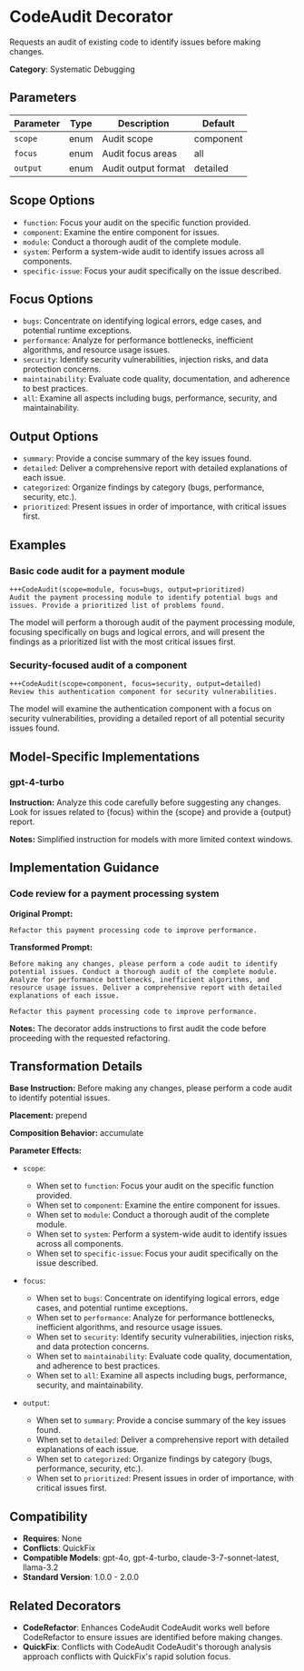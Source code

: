 # CodeAudit Decorator

Requests an audit of existing code to identify issues before making changes.

**Category**: Systematic Debugging

## Parameters

| Parameter | Type | Description | Default |
|-----------|------|-------------|--------|
| `scope` | enum | Audit scope | component |
| `focus` | enum | Audit focus areas | all |
| `output` | enum | Audit output format | detailed |

## Scope Options

- `function`: Focus your audit on the specific function provided.
- `component`: Examine the entire component for issues.
- `module`: Conduct a thorough audit of the complete module.
- `system`: Perform a system-wide audit to identify issues across all components.
- `specific-issue`: Focus your audit specifically on the issue described.

## Focus Options

- `bugs`: Concentrate on identifying logical errors, edge cases, and potential runtime exceptions.
- `performance`: Analyze for performance bottlenecks, inefficient algorithms, and resource usage issues.
- `security`: Identify security vulnerabilities, injection risks, and data protection concerns.
- `maintainability`: Evaluate code quality, documentation, and adherence to best practices.
- `all`: Examine all aspects including bugs, performance, security, and maintainability.

## Output Options

- `summary`: Provide a concise summary of the key issues found.
- `detailed`: Deliver a comprehensive report with detailed explanations of each issue.
- `categorized`: Organize findings by category (bugs, performance, security, etc.).
- `prioritized`: Present issues in order of importance, with critical issues first.

## Examples

### Basic code audit for a payment module

```
+++CodeAudit(scope=module, focus=bugs, output=prioritized)
Audit the payment processing module to identify potential bugs and issues. Provide a prioritized list of problems found.
```

The model will perform a thorough audit of the payment processing module, focusing specifically on bugs and logical errors, and will present the findings as a prioritized list with the most critical issues first.

### Security-focused audit of a component

```
+++CodeAudit(scope=component, focus=security, output=detailed)
Review this authentication component for security vulnerabilities.
```

The model will examine the authentication component with a focus on security vulnerabilities, providing a detailed report of all potential security issues found.

## Model-Specific Implementations

### gpt-4-turbo

**Instruction:** Analyze this code carefully before suggesting any changes. Look for issues related to {focus} within the {scope} and provide a {output} report.

**Notes:** Simplified instruction for models with more limited context windows.


## Implementation Guidance

### Code review for a payment processing system

**Original Prompt:**
```
Refactor this payment processing code to improve performance.
```

**Transformed Prompt:**
```
Before making any changes, please perform a code audit to identify potential issues. Conduct a thorough audit of the complete module. Analyze for performance bottlenecks, inefficient algorithms, and resource usage issues. Deliver a comprehensive report with detailed explanations of each issue.

Refactor this payment processing code to improve performance.
```

**Notes:** The decorator adds instructions to first audit the code before proceeding with the requested refactoring.

## Transformation Details

**Base Instruction:** Before making any changes, please perform a code audit to identify potential issues.

**Placement:** prepend

**Composition Behavior:** accumulate

**Parameter Effects:**

- `scope`:
  - When set to `function`: Focus your audit on the specific function provided.
  - When set to `component`: Examine the entire component for issues.
  - When set to `module`: Conduct a thorough audit of the complete module.
  - When set to `system`: Perform a system-wide audit to identify issues across all components.
  - When set to `specific-issue`: Focus your audit specifically on the issue described.

- `focus`:
  - When set to `bugs`: Concentrate on identifying logical errors, edge cases, and potential runtime exceptions.
  - When set to `performance`: Analyze for performance bottlenecks, inefficient algorithms, and resource usage issues.
  - When set to `security`: Identify security vulnerabilities, injection risks, and data protection concerns.
  - When set to `maintainability`: Evaluate code quality, documentation, and adherence to best practices.
  - When set to `all`: Examine all aspects including bugs, performance, security, and maintainability.

- `output`:
  - When set to `summary`: Provide a concise summary of the key issues found.
  - When set to `detailed`: Deliver a comprehensive report with detailed explanations of each issue.
  - When set to `categorized`: Organize findings by category (bugs, performance, security, etc.).
  - When set to `prioritized`: Present issues in order of importance, with critical issues first.

## Compatibility

- **Requires**: None
- **Conflicts**: QuickFix
- **Compatible Models**: gpt-4o, gpt-4-turbo, claude-3-7-sonnet-latest, llama-3.2
- **Standard Version**: 1.0.0 - 2.0.0

## Related Decorators

- **CodeRefactor**: Enhances CodeAudit CodeAudit works well before CodeRefactor to ensure issues are identified before making changes.
- **QuickFix**: Conflicts with CodeAudit CodeAudit's thorough analysis approach conflicts with QuickFix's rapid solution focus.
